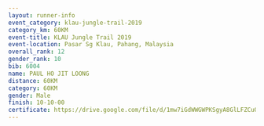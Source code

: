 ```yaml
---
layout: runner-info 
event_category: klau-jungle-trail-2019 
category_km: 60KM 
event-title: KLAU Jungle Trail 2019 
event-location: Pasar Sg Klau, Pahang, Malaysia 
overall_rank: 12
gender_rank: 10
bib: 6004
name: PAUL HO JIT LOONG
distance: 60KM
category: 60KM
gender: Male
finish: 10-10-00
certificate: https://drive.google.com/file/d/1mw7iGdWWGWPKSgyA8GlLFZCuOJRHAB7D/view?usp=sharing
---
```

